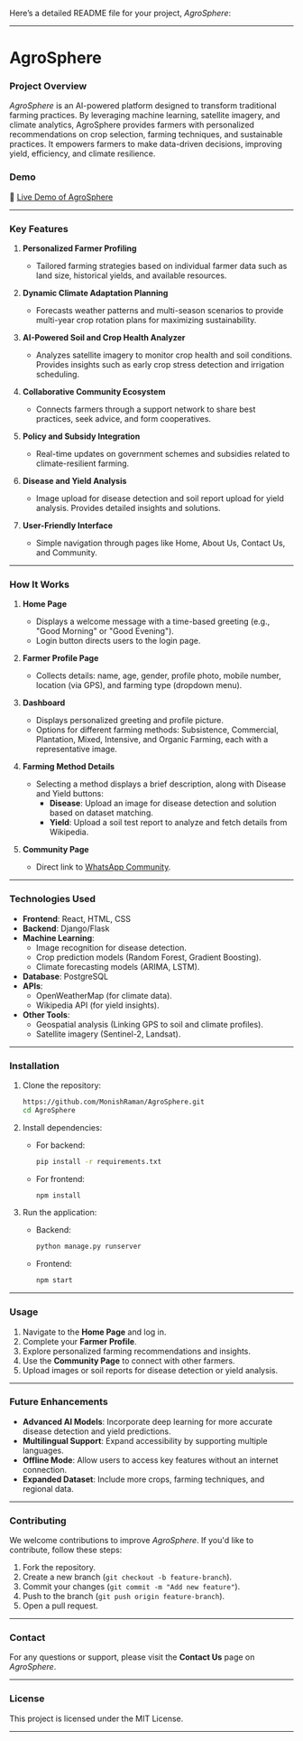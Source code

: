 Here’s a detailed README file for your project, *AgroSphere*:

---

# **AgroSphere**  

### **Project Overview**  
*AgroSphere* is an AI-powered platform designed to transform traditional farming practices. By leveraging machine learning, satellite imagery, and climate analytics, AgroSphere provides farmers with personalized recommendations on crop selection, farming techniques, and sustainable practices. It empowers farmers to make data-driven decisions, improving yield, efficiency, and climate resilience.  

### **Demo**  
🔗 [Live Demo of AgroSphere](https://agrisphere.netlify.app/)   

---

### **Key Features**  

1. **Personalized Farmer Profiling**  
   - Tailored farming strategies based on individual farmer data such as land size, historical yields, and available resources.  

2. **Dynamic Climate Adaptation Planning**  
   - Forecasts weather patterns and multi-season scenarios to provide multi-year crop rotation plans for maximizing sustainability.  

3. **AI-Powered Soil and Crop Health Analyzer**  
   - Analyzes satellite imagery to monitor crop health and soil conditions. Provides insights such as early crop stress detection and irrigation scheduling.  

4. **Collaborative Community Ecosystem**  
   - Connects farmers through a support network to share best practices, seek advice, and form cooperatives.  

5. **Policy and Subsidy Integration**  
   - Real-time updates on government schemes and subsidies related to climate-resilient farming.  

6. **Disease and Yield Analysis**  
   - Image upload for disease detection and soil report upload for yield analysis. Provides detailed insights and solutions.  

7. **User-Friendly Interface**  
   - Simple navigation through pages like Home, About Us, Contact Us, and Community.  

---

### **How It Works**  

1. **Home Page**  
   - Displays a welcome message with a time-based greeting (e.g., "Good Morning" or "Good Evening").  
   - Login button directs users to the login page.  

2. **Farmer Profile Page**  
   - Collects details: name, age, gender, profile photo, mobile number, location (via GPS), and farming type (dropdown menu).  

3. **Dashboard**  
   - Displays personalized greeting and profile picture.  
   - Options for different farming methods: Subsistence, Commercial, Plantation, Mixed, Intensive, and Organic Farming, each with a representative image.  

4. **Farming Method Details**  
   - Selecting a method displays a brief description, along with Disease and Yield buttons:  
     - **Disease**: Upload an image for disease detection and solution based on dataset matching.  
     - **Yield**: Upload a soil test report to analyze and fetch details from Wikipedia.  

5. **Community Page**  
   - Direct link to [WhatsApp Community](https://chat.whatsapp.com/H7b5CgtK0sfHriEN1Km1cW).  

---

### **Technologies Used**  

- **Frontend**: React, HTML, CSS  
- **Backend**: Django/Flask  
- **Machine Learning**:  
  - Image recognition for disease detection.  
  - Crop prediction models (Random Forest, Gradient Boosting).  
  - Climate forecasting models (ARIMA, LSTM).  
- **Database**: PostgreSQL  
- **APIs**:  
  - OpenWeatherMap (for climate data).  
  - Wikipedia API (for yield insights).  
- **Other Tools**:  
  - Geospatial analysis (Linking GPS to soil and climate profiles).  
  - Satellite imagery (Sentinel-2, Landsat).  

---

### **Installation**  

1. Clone the repository:  
   ```bash  
   https://github.com/MonishRaman/AgroSphere.git 
   cd AgroSphere  
   ```  

2. Install dependencies:  
   - For backend:  
     ```bash  
     pip install -r requirements.txt  
     ```  
   - For frontend:  
     ```bash  
     npm install  
     ```  

3. Run the application:  
   - Backend:  
     ```bash  
     python manage.py runserver  
     ```  
   - Frontend:  
     ```bash  
     npm start  
     ```  

---

### **Usage**  

1. Navigate to the **Home Page** and log in.  
2. Complete your **Farmer Profile**.  
3. Explore personalized farming recommendations and insights.  
4. Use the **Community Page** to connect with other farmers.  
5. Upload images or soil reports for disease detection or yield analysis.  

---

### **Future Enhancements**  

- **Advanced AI Models**: Incorporate deep learning for more accurate disease detection and yield predictions.  
- **Multilingual Support**: Expand accessibility by supporting multiple languages.  
- **Offline Mode**: Allow users to access key features without an internet connection.  
- **Expanded Dataset**: Include more crops, farming techniques, and regional data.  

---

### **Contributing**  

We welcome contributions to improve *AgroSphere*. If you'd like to contribute, follow these steps:  

1. Fork the repository.  
2. Create a new branch (`git checkout -b feature-branch`).  
3. Commit your changes (`git commit -m "Add new feature"`).  
4. Push to the branch (`git push origin feature-branch`).  
5. Open a pull request.  

---

### **Contact**  

For any questions or support, please visit the **Contact Us** page on *AgroSphere*.  

---  

### **License**  

This project is licensed under the MIT License.  

---  

